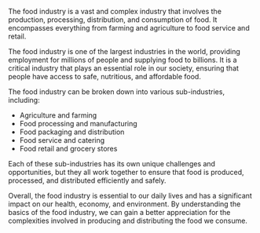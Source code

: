
The food industry is a vast and complex industry that involves the production, processing, distribution, and consumption of food. It encompasses everything from farming and agriculture to food service and retail.

The food industry is one of the largest industries in the world, providing employment for millions of people and supplying food to billions. It is a critical industry that plays an essential role in our society, ensuring that people have access to safe, nutritious, and affordable food.

The food industry can be broken down into various sub-industries, including:

* Agriculture and farming
* Food processing and manufacturing
* Food packaging and distribution
* Food service and catering
* Food retail and grocery stores

Each of these sub-industries has its own unique challenges and opportunities, but they all work together to ensure that food is produced, processed, and distributed efficiently and safely.

Overall, the food industry is essential to our daily lives and has a significant impact on our health, economy, and environment. By understanding the basics of the food industry, we can gain a better appreciation for the complexities involved in producing and distributing the food we consume.
